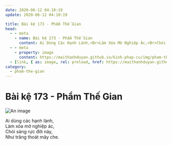 ```yaml
---
date: 2020-06-12 04:10:19
update: 2020-06-12 04:10:19

title: Bài kệ 173 - Phẩm Thế Gian
head:
  - - meta
    - name: Bài kệ 173 - Phẩm Thế Gian
      content: Ai Dùng Các Hạnh Lành,<Br>Làm Xóa Mờ Nghiệp Ác,<Br>Chói Sáng Rực Đời Này,<Br>Như Trăng Thoát Mây Che.<Br>
  - - meta
    - property: image
      content: https://maithanhduyan.github.io/kinh-phap-cu/img/pham-the-gian/pham-the-gian-173.jpg
  - [link, { as: image, rel: preload, href: https://maithanhduyan.github.io/kinh-phap-cu/img/pham-the-gian/pham-the-gian-173.jpg }]
category:
  - pham-the-gian
---
```


# Bài kệ 173 - Phẩm Thế Gian

![An image](/img/pham-the-gian/pham-the-gian-173.jpg)

Ai dùng các hạnh lành,<br>Làm xóa mờ nghiệp ác,<br>Chói sáng rực đời này,<br>Như trăng thoát mây che.<br>
